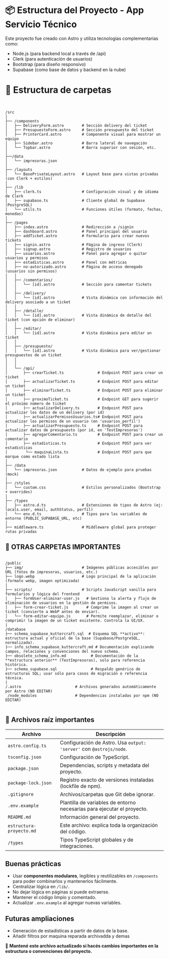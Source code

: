 # 📦 Estructura del Proyecto - App Servicio Técnico

Este proyecto fue creado con Astro y utiliza tecnologías complementarias como:

- Node.js (para backend local a través de /api)
- Clerk (para autenticación de usuarios)
- Bootstrap (para diseño responsivo)
- Supabase (como base de datos y backend en la nube)


# 📁 Estructura de carpetas
```batch 


/src
│
├── /components
│   ├── DeliveryForm.astro        # Sección delivery del ticket
│   ├── PresupuestoForm.astro     # Sección presupuesto del ticket
│   ├── PrinterCard.astro         # Componente visual para mostrar un equipo
│   ├── Sidebar.astro             # Barra lateral de navegación
│   └── Topbar.astro              # Barra superior con sesión, etc.
│
├──/data
│   └── impresoras.json
│
├── /layouts
│   └── BasePrivateLayout.astro   # Layout base para vistas privadas (con Clerk + estilos)
│
├── /lib
│   ├── clerk.ts                  # Configuración visual y de idioma de Clerk
│   ├── supabase.ts               # Cliente global de Supabase (PostgreSQL)
│   └── utils.ts                  # Funciones útiles (formato, fechas, monedas)
│
├── /pages
│   ├── index.astro               # Redirección a /signin
│   ├── dashboard.astro           # Panel principal del usuario
│   ├── addTicket.astro           # Formulario para crear nuevos tickets
│   ├── signin.astro              # Página de ingreso (Clerk)
│   ├── signup.astro              # Registro de usuarios
│   ├── usuarios.astro            # Panel para agregar o quitar usuarios y permisos 
│   ├── estadisticas.astro        # Panel con métricas
│   ├── no-autorizado.astro       # Página de acceso denegado (usuarios sin permisos)
│   │
│   ├── /comentarios/
│   │   └── [id].astro            # Sección para comentar tickets
│   │
│   ├── /delivery/
│   │   └── [id].astro            # Vista dinámica con información del delivery asociado a un ticket
│   │
│   ├── /detalle/
│   │   └── [id].astro            # Vista dinámica de detalle del ticket (con opción de eliminar)
│   │
│   ├── /editar/
│   │   └── [id].astro            # Vista dinámica para editar un ticket
│   │
│   ├── /presupuesto/
│   │   └── [id].astro            # Vista dinámica para ver/gestionar presupuestos de un ticket
│   │
│   │  
│   └── /api/
│       ├── crearTicket.ts               # Endpoint POST para crear un ticket
│       ├── actualizarTicket.ts          # Endpoint POST para editar un ticket
│       ├── eliminarTicket.ts            # Endpoint POST para eliminar un ticket
│       ├── proximoTicket.ts             # Endpoint GET para sugerir el próximo número de ticket
│       ├── actualizarDelivery.ts        # Endpoint POST para actualizar los datos de un delivery (por id)
│       ├── actualizarPermisosUsuarios.ts# Endpoint POST para actualizar los permisos de un usuario (en 'usuarios_perfil')
│       ├── actualizarPresupuesto.ts     # Endpoint POST para actualizar datos de presupuesto (por id, en 'TestImpresoras')
│       ├── agregarComentario.ts         # Endpoint POST para crear un comentario 
│       ├── estadisticas.ts              # Endpoint POST para ver estadisticas  
│        └── maquinaLista.ts             # Endpoint POST para que marque como estado lista
│
├── /data
│   └── impresoras.json           # Datos de ejemplo para pruebas (mock)
│
├── /styles
│   └── custom.css                # Estilos personalizados (Bootstrap + overrides)
│
├── /types
│   ├── astro.d.ts                # Extensiones de tipos de Astro (ej: locals.user, email, authStatus, perfil)
│   └── env.d.ts                  # Tipos para las variables de entorno (PUBLIC_SUPABASE_URL, etc)
│
├── middleware.ts                 # Middleware global para proteger rutas privadas

```

## 📁 OTRAS CARPETAS IMPORTANTES
```batch 

/public
├── img/                          # Imágenes públicas accesibles por URL (fotos de impresoras, usuarios, etc.)
├── logo.webp                     # Logo principal de la aplicación (formato webp, imagen optimizada)
|
├── scripts/                      # Scripts JavaScript vanilla para formularios y lógica del frontend
│   ├── formUser-eliminar-user.js   # Gestiona la alerta y flujo de eliminación de usuarios en la gestión de permisos.
│   ├── form-crear-ticket.js        # Comprime la imagen al crear un ticket (convierte a WebP antes de enviar).
│   └── form-editar-equipo.js       # Permite reemplazar, eliminar o comprimir la imagen de un ticket existente. Controla la UI/UX.
|
/database
├── schema_supabase_kuttercraft.sql  # Esquema SQL **activo**: estructura actual y oficial de la base (Supabase/PostgreSQL, normalizada).
├── info_schema_supabase_kuttercraft.md # Documentación explicando campos, relaciones y convenciones del nuevo schema.
├── obsolete_schema_info.md           # Documentación de la **estructura anterior** (TestImpresoras), solo para referencia histórica.
├── schema_supabase.sql               # Respaldo genérico de estructuras SQL; usar sólo para casos de migración o referencia técnica.
|
/.astro                        # Archivos generados automáticamente por Astro (NO EDITAR)
 /node_modules                 # Dependencias instaladas por npm (NO EDITAR)


```
## 📄 Archivos raíz importantes

| Archivo                  | Descripción                                                             |
| ------------------------ | ----------------------------------------------------------------------- |
| `astro.config.ts`        | Configuración de Astro. Usa `output: 'server'` con `@astrojs/node`.     |
| `tsconfig.json`          | Configuración de TypeScript.                                            |
| `package.json`           | Dependencias, scripts y metadata del proyecto.                          |
| `package-lock.json`      | Registro exacto de versiones instaladas (lockfile de npm).              |
| `.gitignore`             | Archivos/carpetas que Git debe ignorar.                                 |
| `.env.example`           | Plantilla de variables de entorno necesarias para ejecutar el proyecto. |
| `README.md`              | Información general del proyecto.                                       |
| `estructura-proyecto.md` | Este archivo: explica toda la organización del código.                  |
| `/types`                 | Tipos TypeScript globales y de integraciones.                           |           |

## Buenas prácticas

- Usar **componentes modulares**, legibles y reutilizables en `/components` para poder combinarlos y mantenerlos fácilmente.
- Centralizar lógica en `/lib/`.
- No dejar lógica en páginas si puede extraerse.
- Mantener el código limpio y comentado.
- Actualizar `.env.example` al agregar nuevas variables.



## Futuras ampliaciones

- Generación de estadísticas a partir de datos de la base.
- Añadir filtros por maquina reparada archivadda y demas




📌 **Mantené este archivo actualizado si hacés cambios importantes en la estructura o convenciones del proyecto.**